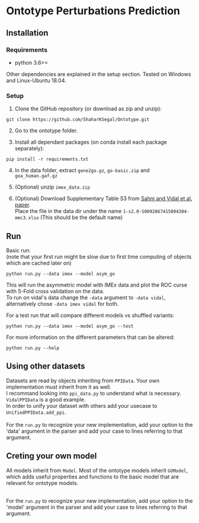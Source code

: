 # Ontotype Perturbations Prediction

## Installation

### Requirements

- python 3.6>=

Other dependencies are explained in the setup section. Tested on Windows and Linux-Ubuntu 18.04.

### Setup

1. Clone the GitHub repository (or download as zip and unzip):
```
git clone https://github.com/ShaharKSegal/Ontotype.git
```
        
2. Go to the ontotype folder.

3. Install all dependant packages (on conda install each package separately):
```
pip install -r requirements.txt
```

4. In the data folder, extract `gene2go.gz`, `go-basic.zip` and `goa_human.gaf.gz`

5. (Optional) unzip `imex_data.zip`

6. (Optional) Download Supplementary Table S3 from [Sahni and Vidal et al. paper](https://doi.org/10.1016/j.cell.2015.04.013).
    <br/> Place the file in the data dir under the name `1-s2.0-S0092867415004304-mmc3.xlsx` (This should be the default name)

## Run

Basic run:
<br/>(note that your first run might be slow due to first time computing of objects which are cached later on)
```
python run.py --data imex --model asym_go
```
This will run the asymmetric model with IMEx data and plot the ROC curse with 5-Fold cross validation on the data.
<br/> To run on vidal's data change the `-data` argument to `-data vidal`, alternatively chose `-data imex vidal` for both.

For a test run that will compare different models vs shuffled variants:
```
python run.py --data imex --model asym_go --test
```

For more information on the different parameters that can be altered:
```
python run.py --help
```

## Using other datasets
Datasets are read by objects inheriting from `PPIData`. Your own implementation must inherit from it as well.
<br/> I recommand looking into `ppi_data.py` to understand what is necessary. `VidalPPIData` is a good example.
<br/> In order to unify your dataset with others add your usecase to `UnifiedPPIData.add_ppi`.
<br/>
<br/> For the `run.py` to recognize your new implementation,
add your option to the 'data' argument in the parser and add your case to lines referring to that argument.

## Creting your own model
All models inherit from `Model`. Most of the ontotype models inherit `GOModel`, which adds useful properties and functions to the basic model that are relevant for ontotype models.

<br/> For the `run.py` to recognize your new implementation,
add your option to the 'model' argument in the parser and add your case to lines referring to that argument.